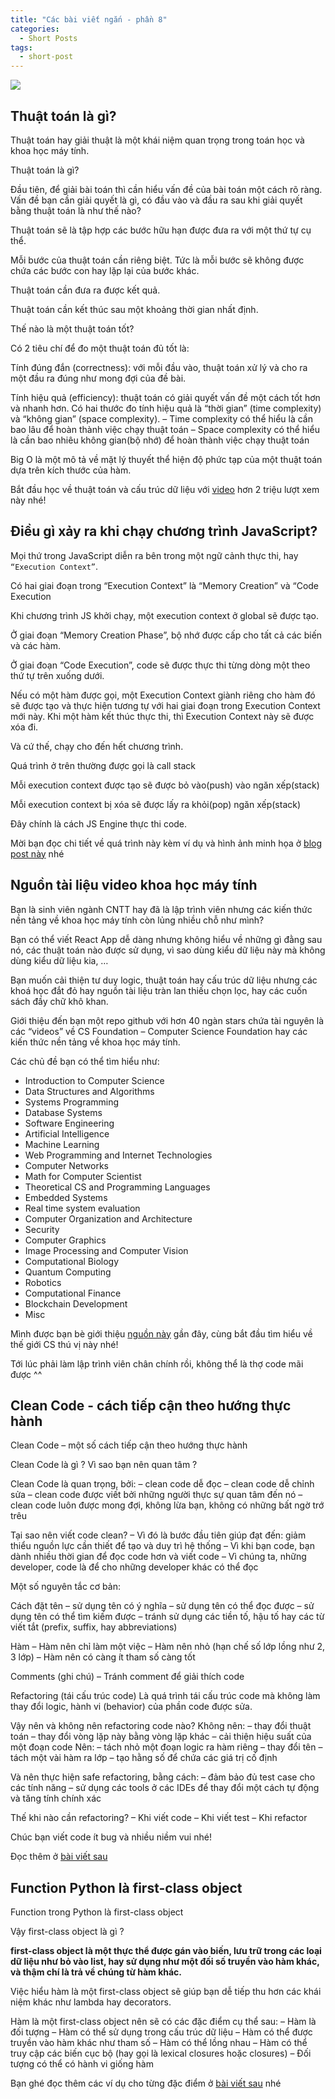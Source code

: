 ```yaml
---
title: "Các bài viết ngắn - phần 8"
categories:
  - Short Posts
tags:
  - short-post
---
```

![](https://i0.wp.com/beautyoncode.com/wp-content/uploads/2022/10/Short-posts-17.png)

## Thuật toán là gì?
Thuật toán hay giải thuật là một khái niệm quan trọng trong toán học và khoa học máy tính.

Thuật toán là gì?

Đầu tiên, để giải bài toán thì cần hiểu vấn đề của bài toán một cách rõ ràng. Vấn đề bạn cần giải quyết là gì, có đầu vào và đầu ra sau khi giải quyết bằng thuật toán là như thế nào?

Thuật toán sẽ là tập hợp các bước hữu hạn được đưa ra với một thứ tự cụ thể.

Mỗi bước của thuật toán cần riêng biệt. Tức là mỗi bước sẽ không được chứa các bước con hay lặp lại của bước khác.

Thuật toán cần đưa ra được kết quả.

Thuật toán cần kết thúc sau một khoảng thời gian nhất định.

Thế nào là một thuật toán tốt?

Có 2 tiêu chí để đo một thuật toán đủ tốt là:

Tính đúng đắn (correctness): với mỗi đầu vào, thuật toán xử lý và cho ra một đầu ra đúng như mong đợi của đề bài.

Tính hiệu quả (efficiency): thuật toán có giải quyết vấn đề một cách tốt hơn và nhanh hơn.
Có hai thước đo tính hiệu quả là “thời gian” (time complexity) và “không gian” (space complexity).
– Time complexity có thể hiểu là cần bao lâu để hoàn thành việc chạy thuật toán
– Space complexity có thể hiểu là cần bao nhiêu không gian(bộ nhớ) để hoàn thành việc chạy thuật toán

Big O là một mô tả về mặt lý thuyết thể hiện độ phức tạp của một thuật toán dựa trên kích thước của hàm.

Bắt đầu học về thuật toán và cấu trúc dữ liệu với [video](https://www.youtube.com/watch?v=8hly31xKli0) hơn 2 triệu lượt xem này nhé!

## Điều gì xảy ra khi chạy chương trình JavaScript?
Mọi thứ trong JavaScript diễn ra bên trong một ngữ cảnh thực thi, hay `“Execution Context”`.

Có hai giai đoạn trong “Execution Context” là “Memory Creation” và “Code Execution

Khi chương trình JS khởi chạy, một execution context ở global sẽ được tạo.

Ở giai đoạn “Memory Creation Phase”, bộ nhớ được cấp cho tất cả các biến và các hàm.

Ở giai đoạn “Code Execution”, code sẽ được thực thi từng dòng một theo thứ tự trên xuống dưới.

Nếu có một hàm được gọi, một Execution Context giành riêng cho hàm đó sẽ được tạo và thực hiện tương tự với hai giai đoạn trong Execution Context mới này. Khi một hàm kết thúc thực thi, thì Execution Context này sẽ được xóa đi.

Và cứ thế, chạy cho đến hết chương trình.

Quá trình ở trên thường được gọi là call stack

Mỗi execution context được tạo sẽ được bỏ vào(push) vào ngăn xếp(stack)

Mỗi execution context bị xóa sẽ được lấy ra khỏi(pop) ngăn xếp(stack)

Đây chính là cách JS Engine thực thi code.

Mời bạn đọc chi tiết về quá trình này kèm ví dụ và hình ảnh minh họa ở [blog post này](https://beautyoncode.com/dieu-gi-xay-ra-khi-chay-mot-chuong-trinh-javascript/) nhé

## Nguồn tài liệu video khoa học máy tính
Bạn là sinh viên ngành CNTT hay đã là lập trình viên nhưng các kiến thức nền tảng về khoa học máy tính còn lủng nhiều chỗ như mình?

Bạn có thể viết React App dễ dàng nhưng không hiểu về những gì đằng sau nó, các thuật toán nào được sử dụng, vì sao dùng kiểu dữ liệu này mà không dùng kiểu dữ liệu kia, …

Bạn muốn cải thiện tư duy logic, thuật toán hay cấu trúc dữ liệu nhưng các khoá học đắt đỏ hay nguồn tài liệu tràn lan thiếu chọn lọc, hay các cuốn sách đầy chữ khô khan.

Giới thiệu đến bạn một repo github với hơn 40 ngàn stars chứa tài nguyên là các “videos” về CS Foundation – Computer Science Foundation hay các kiến thức nền tảng về khoa học máy tính.

Các chủ đề bạn có thể tìm hiểu như:

* Introduction to Computer Science
* Data Structures and Algorithms
* Systems Programming
* Database Systems
* Software Engineering
* Artificial Intelligence
* Machine Learning
* Web Programming and Internet Technologies
* Computer Networks
* Math for Computer Scientist
* Theoretical CS and Programming Languages
* Embedded Systems
* Real time system evaluation
* Computer Organization and Architecture
* Security
* Computer Graphics
* Image Processing and Computer Vision
* Computational Biology
* Quantum Computing
* Robotics
* Computational Finance
* Blockchain Development
* Misc

Mình được bạn bè giới thiệu [nguồn này](https://github.com/Developer-Y/cs-video-courses) gần đây, cùng bắt đầu tìm hiểu về thế giới CS thú vị này nhé!

Tới lúc phải làm lập trình viên chân chính rồi, không thể là thợ code mãi được ^^

## Clean Code - cách tiếp cận theo hướng thực hành
Clean Code – một số cách tiếp cận theo hướng thực hành

Clean Code là gì ? Vì sao bạn nên quan tâm ?

Clean Code là quan trọng, bởi:
– clean code dễ đọc
– clean code dễ chỉnh sửa
– clean code được viết bởi những người thực sự quan tâm đến nó
– clean code luôn được mong đợi, không lừa bạn, không có những bất ngờ trớ trêu

Tại sao nên viết code clean?
– Vì đó là bước đầu tiên giúp đạt đến: giảm thiểu nguồn lực cần thiết để tạo và duy trì hệ thống
– Vì khi bạn code, bạn dành nhiều thời gian để đọc code hơn và viết code
– Vì chúng ta, những developer, code là để cho những developer khác có thể đọc

Một số nguyên tắc cơ bản:

Cách đặt tên
– sử dụng tên có ý nghĩa
– sử dụng tên có thể đọc được
– sử dụng tên có thể tìm kiếm được
– tránh sử dụng các tiền tố, hậu tố hay các từ viết tắt (prefix, suffix, hay abbreviations)

Hàm
– Hàm nên chỉ làm một việc
– Hàm nên nhỏ (hạn chế số lớp lồng như 2, 3 lớp)
– Hàm nên có càng ít tham số càng tốt

Comments (ghi chú)
– Tránh comment để giải thích code

Refactoring (tái cấu trúc code)
Là quá trình tái cấu trúc code mà không làm thay đổi logic, hành vi (behavior) của phần code được sửa.

Vậy nên và không nên refactoring code nào?
Không nên:
– thay đổi thuật toán
– thay đổi vòng lặp này bằng vòng lặp khác
– cải thiện hiệu suất của một đoạn code
Nên:
– tách nhỏ một đoạn logic ra hàm riêng
– thay đổi tên
– tách một vài hàm ra lớp
– tạo hằng số để chứa các giá trị cố định

Và nên thực hiện safe refactoring, bằng cách:
– đảm bảo đủ test case cho các tính năng
– sử dụng các tools ở các IDEs để thay đổi một cách tự động và tăng tính chính xác

Thế khi nào cần refactoring?
– Khi viết code
– Khi viết test
– Khi refactor

Chúc bạn viết code ít bug và nhiều niềm vui nhé!

Đọc thêm ở [bài viết sau](https://medium.com/clarityai-engineering/clean-code-a-practical-approach-896546435235)

## Function Python là first-class object
Function trong Python là first-class object

Vậy first-class object là gì ?

**first-class object là một thực thể được gán vào biến, lưu trữ trong các loại dữ liệu như bỏ vào list, hay sử dụng như một đối số truyền vào hàm khác, và thậm chí là trả về chúng từ hàm khác.**

Việc hiểu hàm là một first-class object sẽ giúp bạn dễ tiếp thu hơn các khái niệm khác như lambda hay decorators.

Hàm là một first-class object nên sẽ có các đặc điểm cụ thể sau:
– Hàm là đối tượng
– Hàm có thể sử dụng trong cấu trúc dữ liệu
– Hàm có thể được truyền vào hàm khác như tham số
– Hàm có thể lồng nhau
– Hàm có thể truy cập các biến cục bộ (hay gọi là lexical closures hoặc closures)
– Đối tượng có thể có hành vi giống hàm

Bạn ghé đọc thêm các ví dụ cho từng đặc điểm ở [bài viết sau](https://beautyoncode.com/ham-trong-python-la-first-class-object/) nhé
